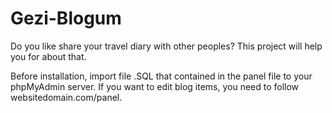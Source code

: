 # Gezi-Blogum
Do you like share your travel diary with other peoples? This project will help you for about that.

Before installation, import file .SQL that contained in the panel file to your phpMyAdmin server.
If you want to edit blog items, you need to follow websitedomain.com/panel.


